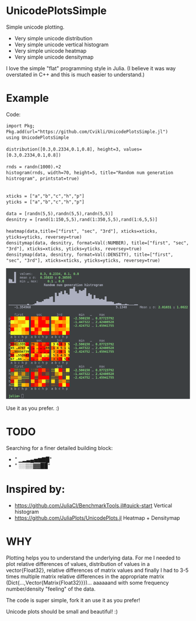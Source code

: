 # UnicodePlotsSimple
Simple unicode plotting. 
- Very simple unicode distribution 
- Very simple unicode vertical histogram
- Very simple unicode heatmap
- Very simple unicode densitymap 

I love the simple "flat" programming style in Julia. (I believe it was way overstated in C++ and this is much easier to understand.)

# Example
Code:
```
import Pkg; Pkg.add(url="https://github.com/Cvikli/UnicodePlotsSimple.jl")
using UnicodePlotsSimple

distribution([0.3,0.2334,0.1,0.8], height=3, values=[0.3,0.2334,0.1,0.8])

rnds = randn(1000).+2
histogram(rnds, width=70, height=5, title="Random num generation histrogram", printstat=true)


xticks = ["a","b","c","h","p"]
yticks = ["a","b","c","h","p"]

data = [randn(5,5),randn(5,5),randn(5,5)]
desnitry = [rand(1:150,5,5),rand(1:350,5,5),rand(1:6,5,5)]

heatmap(data,title=["first", "sec", "3rd"], xticks=xticks, yticks=yticks, reversey=true)
densitymap(data, desnitry, format=Val(:NUMBER), title=["first", "sec", "3rd"], xticks=xticks, yticks=yticks, reversey=true)
densitymap(data, desnitry, format=Val(:DENSITY), title=["first", "sec", "3rd"], xticks=xticks, yticks=yticks, reversey=true)
```
![test.jl example](/assets/test.jl.example.2022.03.06.22:00.png)

Use it as you prefer. :)

# TODO
Searching for a finer detailed building block: 
 - " ▁▂▃▄▅▆▇█"
 - "  ░░▒▒▓▓██"

# Inspired by: 
- https://github.com/JuliaCI/BenchmarkTools.jl#quick-start Vertical histogram
- https://github.com/JuliaPlots/UnicodePlots.jl Heatmap + Densitymap

# WHY
Plotting helps you to understand the underlying data. For me I needed to plot relative differences of values, distribution of values in a vector{Float32}, relative differences of matrix values and finally I had to 3-5 times multiple matrix relative differences in the appropriate matrix (Dict{...,Vector{Matrix{Float32}}})... aaaaaand with some frequency number/density "feeling" of the data. 

The code is super simple, fork it an use it as you prefer!

Unicode plots should be small and beautiful! :)